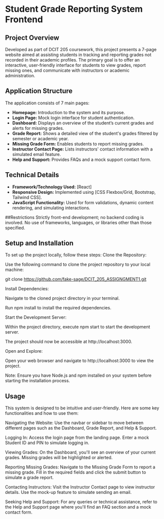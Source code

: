 # Student Grade Reporting System Frontend

## Project Overview

Developed as part of DCIT 205 coursework, this project presents a 7-page website aimed at assisting students in tracking and reporting grades not recorded in their academic profiles. The primary goal is to offer an interactive, user-friendly interface for students to view grades, report missing ones, and communicate with instructors or academic administration.

## Application Structure

The application consists of 7 main pages:

- **Homepage:** Introduction to the system and its purpose.
- **Login Page:** Mock login interface for student authentication.
- **Dashboard:** Displays an overview of the student’s current grades and alerts for missing grades.
- **Grade Report:** Shows a detailed view of the student's grades filtered by semester or academic year.
- **Missing Grade Form:** Enables students to report missing grades.
- **Instructor Contact Page:** Lists instructors' contact information with a simulated email feature.
- **Help and Support:** Provides FAQs and a mock support contact form.

## Technical Details

- **Framework/Technology Used:** [React]
- **Responsive Design:** Implemented using [CSS Flexbox/Grid, Bootstrap, Tailwind CSS].
- **JavaScript Functionality:** Used for form validations, dynamic content rendering, and simulating interactions.

##Restrictions
Strictly front-end development; no backend coding is involved.
No use of frameworks, languages, or libraries other than those specified.

## Setup and Installation

To set up the project locally, follow these steps:
Clone the Repository:

Use the following command to clone the project repository to your local machine:

git clone https://github.com/fake-sage/DCIT_205_ASSIGNGMENT1.git

Install Dependencies:

Navigate to the cloned project directory in your terminal.

Run npm install to install the required dependencies.

Start the Development Server:

Within the project directory, execute npm start to start the development server.

The project should now be accessible at http://localhost:3000.

Open and Explore:

Open your web browser and navigate to http://localhost:3000 to view the project.

Note: Ensure you have Node.js and npm installed on your system before starting the installation process.

## Usage

This system is designed to be intuitive and user-friendly. Here are some key functionalities and how to use them:

Navigating the Website: Use the navbar or sidebar to move between different pages such as the Dashboard, Grade Report, and Help & Support.

Logging In: Access the login page from the landing page. Enter a mock Student ID and PIN to simulate logging in.

Viewing Grades: On the Dashboard, you'll see an overview of your current grades. Missing grades will be highlighted or alerted.

Reporting Missing Grades: Navigate to the Missing Grade Form to report a missing grade. Fill in the required fields and click the submit button to simulate a grade report.

Contacting Instructors: Visit the Instructor Contact page to view instructor details. Use the mock-up feature to simulate sending an email.

Seeking Help and Support: For any queries or technical assistance, refer to the Help and Support page where you'll find an FAQ section and a mock contact form.
